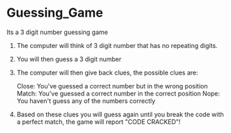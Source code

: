 # Guessing_Game
Its a 3 digit number guessing game

1. The computer will think of 3 digit number that has no repeating digits.
2. You will then guess a 3 digit number
3. The computer will then give back clues, the possible clues are:

    Close: You've guessed a correct number but in the wrong position
    Match: You've guessed a correct number in the correct position
    Nope: You haven't guess any of the numbers correctly

4. Based on these clues you will guess again until you break the code with a
    perfect match, the game will report "CODE CRACKED"!
